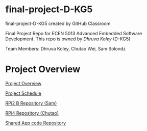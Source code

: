 # final-project-D-KG5
final-project-D-KG5 created by GitHub Classroom

Final Project Repo for ECEN 5013 Advanced Embedded Software Development. This repo is owned by *Dhruva Koley* (D-KG5)

Team Members: Dhruva Koley, Chutao Wei, Sam Solondz

# Project Overview
[Project Overview](https://github.com/cu-ecen-5013/final-project-chwe3468/wiki/Project-Overview-Wiki)

[Project Schedule](https://github.com/cu-ecen-5013/final-project-chwe3468/wiki/Schedule)

[RPi2 B Repository (Sam)](https://github.com/cu-ecen-5013/final-project-SamSolondz)

[RPi4 Repository (Chutao)](https://github.com/cu-ecen-5013/final-project-chwe3468)

[Shared App code Repository](https://github.com/chwe3468/cu-ecen-5013-final-project-shared)
